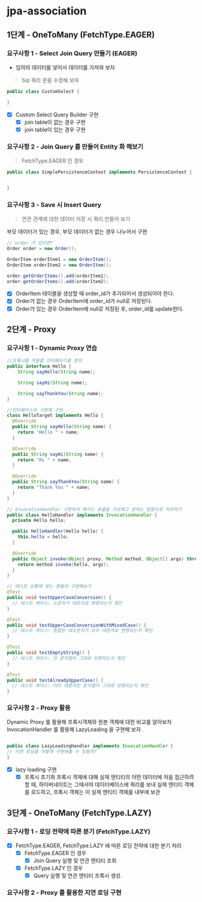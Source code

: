 # jpa-association

## 1단계 - OneToMany (FetchType.EAGER)

### 요구사항 1 - Select Join Query 만들기 (EAGER)
- 임의의 데이터를 넣어서 데이터를 가져와 보자
> Sql 쿼리 문을 수정해 보자

```java
public class CustomSelect {

}
```
- [x] Custom Select Query Builder 구현
  - [x] join table이 없는 경우 구현
  - [x] join table이 있는 경우 구현

### 요구사항 2 - Join Query 를 만들어 Entity 화 해보기
> FetchType.EAGER 인 경우

```java
public class SimplePersistenceContext implements PersistenceContext {


}
```

### 요구사항 3 - Save 시 Insert Query
> 연관 관계에 대한 데이터 저장 시 쿼리 만들어 보기

부모 데이터가 있는 경우, 부모 데이터가 없는 경우 나누어서 구현
```java
// order 가 있다면?
Order order = new Order();

OrderItem orderItem1 = new OrderItem();
OrderItem orderItem2 = new OrderItem();

order.getOrderItems().add(orderItem1);
order.getOrderItems().add(orderItem2);
```
- [x] OrderItem 테이블을 생성할 때 order_id가 추가되어서 생성되어야 한다.
- [x] Order가 없는 경우 OrderItem에 order_id가 null로 저장된다.
- [x] Order가 있는 경우 OrderItem에 null로 저장된 후, order_id를 update한다.

## 2단계 - Proxy

### 요구사항 1 - Dynamic Proxy 연습
```java
//프록시를 적용할 인터페이스를 정의
public interface Hello {
    String sayHello(String name);

    String sayHi(String name);

    String sayThankYou(String name);
}

//인터페이스의 구현체 구현
class HelloTarget implements Hello {
  @Override
  public String sayHello(String name) {
    return "Hello " + name;
  }

  @Override
  public String sayHi(String name) {
    return "Hi " + name;
  }

  @Override
  public String sayThankYou(String name) {
    return "Thank You " + name;
  }
}

// InvocationHandler 구현하여 메서드 호출을 가로채고 원하는 방향으로 처리하기
public class HelloHandler implements InvocationHandler {
  private Hello hello;

  public HelloHandler(Hello hello) {
    this.hello = hello;
  }

  @Override
  public Object invoke(Object proxy, Method method, Object[] args) throws Throwable {
    return method.invoke(hello, args);
  }
}

// 테스트 상황에 맞는 핸들러 구현해보기
@Test
public void testUpperCaseConversion() {
  // 테스트 케이스: 소문자가 대문자로 변환되는지 확인
}

@Test
public void testUpperCaseConversionWithMixedCase() {
  // 테스트 케이스: 혼합된 대소문자가 모두 대문자로 변환되는지 확인
}

@Test
public void testEmptyString() {
  // 테스트 케이스: 빈 문자열이 그대로 반환되는지 확인
}

@Test
public void testAlreadyUpperCase() {
  // 테스트 케이스: 이미 대문자인 문자열이 그대로 반환되는지 확인
}
```
### 요구사항 2 - Proxy 활용
Dynamic Proxy 를 활용해 프록시객체와 원본 객체에 대한 비교를 알아보자
InvocationHandler 를 활용해 LazyLoading 을 구현해 보자
```java

public class LazyLoadingHandler implements InvocationHandler {
// 지연 로딩을 어떻게 구현해볼 수 있을까?
}
```

- [x] lazy loading 구현
  - [x] 프록시 초기화
    프록시 객체에 대해 실제 엔티티의 어떤 데이터에 처음 접근하려 할 때, 하이버네이트는 그때서야 데이터베이스에 쿼리를 보내 실제 엔티티 객체를 로드하고, 프록시 객체는 이 실제 엔티티 객체를 내부에 보관

## 3단계 - OneToMany (FetchType.LAZY)

### 요구사항 1 - 로딩 전략에 따른 분기 (FetchType.LAZY)
- [x] FetchType.EAGER, FetchType.LAZY 에 따른 로딩 전략에 대한 분기 처리
  - [x] FetchType.EAGER 인 경우
    - [x] Join Query 실행 및 연관 엔티티 조회
  - [x] FetchType.LAZY 인 경우
    - [x] Query 실행 및 연관 엔티티 프록시 생성.
### 요구사항 2 - Proxy 를 활용한 지연 로딩 구현
